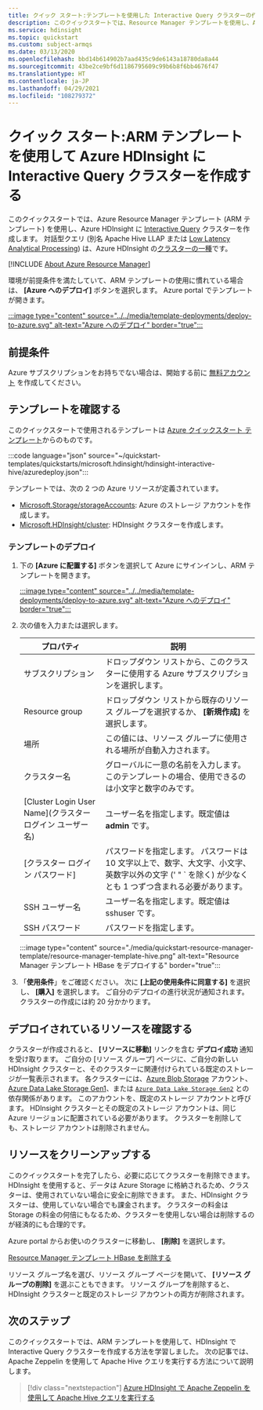 ```yaml
---
title: クイック スタート:テンプレートを使用した Interactive Query クラスターの作成 - Azure HDInsight
description: このクイックスタートでは、Resource Manager テンプレートを使用し、Azure HDInsight に Interactive Query クラスターを作成します。
ms.service: hdinsight
ms.topic: quickstart
ms.custom: subject-armqs
ms.date: 03/13/2020
ms.openlocfilehash: bbd14b614902b7aad435c9de6143a18780da8a44
ms.sourcegitcommit: 43be2ce9bf6d1186795609c99b6b8f6bb4676f47
ms.translationtype: HT
ms.contentlocale: ja-JP
ms.lasthandoff: 04/29/2021
ms.locfileid: "108279372"
---
```

# <a name="quickstart-create-interactive-query-cluster-in-azure-hdinsight-using-arm-template"></a>クイック スタート:ARM テンプレートを使用して Azure HDInsight に Interactive Query クラスターを作成する

このクイックスタートでは、Azure Resource Manager テンプレート (ARM テンプレート) を使用し、Azure HDInsight に [Interactive Query](./apache-interactive-query-get-started.md) クラスターを作成します。 対話型クエリ (別名 Apache Hive LLAP または [Low Latency Analytical Processing](https://cwiki.apache.org/confluence/display/Hive/LLAP)) は、Azure HDInsight の[クラスターの一種](../hdinsight-hadoop-provision-linux-clusters.md#cluster-type)です。

[!INCLUDE [About Azure Resource Manager](../../../includes/resource-manager-quickstart-introduction.md)]

環境が前提条件を満たしていて、ARM テンプレートの使用に慣れている場合は、 **[Azure へのデプロイ]** ボタンを選択します。 Azure portal でテンプレートが開きます。

[:::image type="content" source="../../media/template-deployments/deploy-to-azure.svg" alt-text="Azure へのデプロイ" border="true":::](https://portal.azure.com/#create/Microsoft.Template/uri/https%3A%2F%2Fraw.githubusercontent.com%2FAzure%2Fazure-quickstart-templates%2Fmaster%2Fquickstarts%2Fmicrosoft.hdinsight%2Fhdinsight-interactive-hive%2Fazuredeploy.json)

## <a name="prerequisites"></a>前提条件

Azure サブスクリプションをお持ちでない場合は、開始する前に [無料アカウント](https://azure.microsoft.com/free/?WT.mc_id=A261C142F) を作成してください。

## <a name="review-the-template"></a>テンプレートを確認する

このクイックスタートで使用されるテンプレートは [Azure クイックスタート テンプレート](https://azure.microsoft.com/resources/templates/101-hdinsight-interactive-hive/)からのものです。

:::code language="json" source="~/quickstart-templates/quickstarts/microsoft.hdinsight/hdinsight-interactive-hive/azuredeploy.json":::

テンプレートでは、次の 2 つの Azure リソースが定義されています。

* [Microsoft.Storage/storageAccounts](/azure/templates/microsoft.storage/storageaccounts): Azure のストレージ アカウントを作成します。
* [Microsoft.HDInsight/cluster](/azure/templates/microsoft.hdinsight/clusters): HDInsight クラスターを作成します。

### <a name="deploy-the-template"></a>テンプレートのデプロイ

1. 下の **[Azure に配置する]** ボタンを選択して Azure にサインインし、ARM テンプレートを開きます。

    [:::image type="content" source="../../media/template-deployments/deploy-to-azure.svg" alt-text="Azure へのデプロイ" border="true":::](https://portal.azure.com/#create/Microsoft.Template/uri/https%3A%2F%2Fraw.githubusercontent.com%2FAzure%2Fazure-quickstart-templates%2Fmaster%2Fquickstarts%2Fmicrosoft.hdinsight%2Fhdinsight-interactive-hive%2Fazuredeploy.json)

1. 次の値を入力または選択します。

    |プロパティ |説明 |
    |---|---|
    |サブスクリプション|ドロップダウン リストから、このクラスターに使用する Azure サブスクリプションを選択します。|
    |Resource group|ドロップダウン リストから既存のリソース グループを選択するか、 **[新規作成]** を選択します。|
    |場所|この値には、リソース グループに使用される場所が自動入力されます。|
    |クラスター名|グローバルに一意の名前を入力します。 このテンプレートの場合、使用できるのは小文字と数字のみです。|
    |[Cluster Login User Name]\(クラスター ログイン ユーザー名\)|ユーザー名を指定します。既定値は **admin** です。|
    |[クラスター ログイン パスワード]|パスワードを指定します。 パスワードは 10 文字以上で、数字、大文字、小文字、英数字以外の文字 (' " ` を除く) が少なくとも 1 つずつ含まれる必要があります。 |
    |SSH ユーザー名|ユーザー名を指定します。既定値は sshuser です。|
    |SSH パスワード|パスワードを指定します。|

    :::image type="content" source="./media/quickstart-resource-manager-template/resource-manager-template-hive.png" alt-text="Resource Manager テンプレート HBase をデプロイする" border="true":::

1. 「**使用条件**」をご確認ください。 次に **[上記の使用条件に同意する]** を選択し、 **[購入]** を選択します。 ご自分のデプロイの進行状況が通知されます。 クラスターの作成には約 20 分かかります。

## <a name="review-deployed-resources"></a>デプロイされているリソースを確認する

クラスターが作成されると、 **[リソースに移動]** リンクを含む **デプロイ成功** 通知を受け取ります。 ご自分の [リソース グループ] ページに、ご自分の新しい HDInsight クラスターと、そのクラスターに関連付けられている既定のストレージが一覧表示されます。 各クラスターには、[Azure Blob Storage](../hdinsight-hadoop-use-blob-storage.md) アカウント、[Azure Data Lake Storage Gen1](../hdinsight-hadoop-use-data-lake-storage-gen1.md)、または [`Azure Data Lake Storage Gen2`](../hdinsight-hadoop-use-data-lake-storage-gen2.md) との依存関係があります。 このアカウントを、既定のストレージ アカウントと呼びます。 HDInsight クラスターとその既定のストレージ アカウントは、同じ Azure リージョンに配置されている必要があります。 クラスターを削除しても、ストレージ アカウントは削除されません。

## <a name="clean-up-resources"></a>リソースをクリーンアップする

このクイックスタートを完了したら、必要に応じてクラスターを削除できます。 HDInsight を使用すると、データは Azure Storage に格納されるため、クラスターは、使用されていない場合に安全に削除できます。 また、HDInsight クラスターは、使用していない場合でも課金されます。 クラスターの料金は Storage の料金の何倍にもなるため、クラスターを使用しない場合は削除するのが経済的にも合理的です。

Azure portal からお使いのクラスターに移動し、 **[削除]** を選択します。

[Resource Manager テンプレート HBase を削除する](./media/quickstart-resource-manager-template/azure-portal-delete-hive.png)

リソース グループ名を選び、リソース グループ ページを開いて、 **[リソース グループの削除]** を選ぶこともできます。 リソース グループを削除すると、HDInsight クラスターと既定のストレージ アカウントの両方が削除されます。

## <a name="next-steps"></a>次のステップ

このクイックスタートでは、ARM テンプレートを使用して、HDInsight で Interactive Query クラスターを作成する方法を学習しました。 次の記事では、Apache Zeppelin を使用して Apache Hive クエリを実行する方法について説明します。

> [!div class="nextstepaction"]
> [Azure HDInsight で Apache Zeppelin を使用して Apache Hive クエリを実行する](./hdinsight-connect-hive-zeppelin.md)

